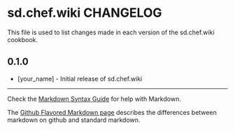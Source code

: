 sd.chef.wiki CHANGELOG
======================

This file is used to list changes made in each version of the sd.chef.wiki cookbook.

0.1.0
-----
- [your_name] - Initial release of sd.chef.wiki

- - -
Check the [Markdown Syntax Guide](http://daringfireball.net/projects/markdown/syntax) for help with Markdown.

The [Github Flavored Markdown page](http://github.github.com/github-flavored-markdown/) describes the differences between markdown on github and standard markdown.
